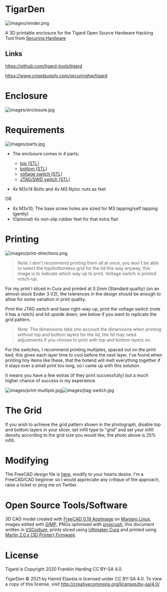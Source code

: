 # TigarDen

![images/render.png](images/render.png)

A 3D printable enclosure for the Tigard Open Source Hardware Hacking Tool from [Securing Hardware](https://securinghardware.com/)

## Links
https://github.com/tigard-tools/tigard

https://www.crowdsupply.com/securinghw/tigard

# Enclosure

![images/enclosure.jpg](images/enclosure.jpg)

# Requirements

![images/parts.jpg](images/parts.jpg)

* The enclosure comes in 4 parts;
    * [top (STL)](Lid.stl)
    * [bottom (STL)](Base.stl)
    * [voltage switch (STL)](VoltageSwitchNotched.stl)
    * [JTAG/SWD switch (STL)](JTAGSwitch.stl)

* 4x M3x14 Bolts and 4x M3 Nyloc nuts as feet

OR
* 4x M3x10; The base screw holes are sized for M3 tapping/self tapping (gently)
* (Optional) 4x non-slip rubber feet for that extra flair

# Printing

![images/print-directions.png](images/print-directions.png)

> Note: I don't recommend printing them all at once, you won't be able to select the top/bottomless grid for the lid this way anyway, this image is to indicate which way up to print. Voltage switch is printed notch-up.

For my print I sliced in Cura and printed at 0.2mm (Standard quality) (on an almost-stock Ender 3 V2), the tolerences in the design should be enough to allow for some variation in print quality.

Print the JTAG switch and base right-way-up, print the voltage switch (note it has a notch) and lid upside down; see below if you want to replicate the grid pattern.

> Note: The dimensions take into account the dimensions when printing without top and bottom layers for the lid, the lid may need adjustments if you choose to print with top and bottom layers on.

For the switches, I recommend printing multiples, spaced out on the print bed, this gives each layer time to cool before the next layer. I've found when printing tiny items like these, that the hotend will melt everything together if it stays over a small print too long, so i came up with this solution.

It means you have a few extras (if they print successfully) but a much higher chance of success in my experience.

![images/print-multiple.jpg](images/print-multiple.jpg)![images/jtag-switch.jpg](images/jtag-switch.jpg)

# The Grid

If you wish to achieve the grid pattern shown in the photograph, disable top and bottom layers in your slicer, set infill type to "grid" and set your infill density according to the grid size you would like, the photo above is 25% infill.

# Modifying

The FreeCAD design file is [here](TigarDen.FCStd), modify to your hearts desire. I'm a FreeCAD/CAD beginner so I would appreciate any critique of the approach, raise a ticket or ping me on Twitter.

# Open Source Tools/Software

3D CAD model created with [FreeCAD 0.19 AppImage](https://freecadweb.org/) on [Manjaro Linux](https://manjaro.org/), images edited with [GIMP](https://www.gimp.org/), PNGs optimised with [pngcrush](https://pmt.sourceforge.io/pngcrush/), this document written in [VSCodium](https://vscodium.com/), prints sliced using [Ultimaker Cura](https://github.com/Ultimaker/Cura) and printed using [Marlin 2.0.x (3D Printer) Firmware](https://github.com/MarlinFirmware/Marlin).

# License

Tigard is Copyright 2020 Franklin Harding CC BY-SA 4.0.

TigarDen © 2021 by Hamid Elaosta is licensed under CC BY-SA 4.0. To view a copy of this license, visit http://creativecommons.org/licenses/by-sa/4.0/
